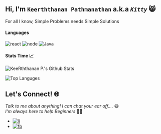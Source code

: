 ## Hi, I'm `Keerththanan Pathmanathan` a.k.a _`Kitty`_ 😸 
For all I know, Simple Problems needs Simple Solutions

#### Languages
![react](https://img.shields.io/badge/React-black?style=flat&logo=react) ![node](https://img.shields.io/badge/node.js-black?style=flat&logo=node.js) ![Java](https://img.shields.io/badge/java-black?style=flat&logo=java)

#### Stats Time 📈
![KeeRththanan P.'s Github Stats](https://github-readme-stats.vercel.app/api?username=Keerththanan&show_icons=true&title_color=fff&icon_color=79ff97&text_color=9f9f9f&bg_color=151515) 

 ![Top Languges](https://github-readme-stats.vercel.app/api/top-langs/?username=Keerththanan&theme=radical)

## Let's Connect! 🌐
*Talk to me about anything! I can chat your ear off....* 😅  
   *I'm always here to help Beginners* 🙌😘  
- [![li](https://img.shields.io/badge/LinkedIn-0077B5?style=social&logo=Linkedin)](https://www.linkedin.com/in/keerththanan-pathmanathan/)
- [![fb](https://img.shields.io/badge/Facebook-1DA1F2?style=social&logo=Facebook)](https://www.facebook.com/keerthy.naathan/)



